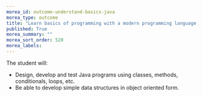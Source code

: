 ```yaml
---
morea_id: outcome-understand-basics-java
morea_type: outcome
title: "Learn basics of programming with a modern programming language, Java"
published: True
morea_summary: ""
morea_sort_order: 520
morea_labels: 
---
```


The student will:

* Design, develop and test Java programs using classes, methods, conditionals, loops, etc.
* Be able to develop simple data structures in object oriented form.

